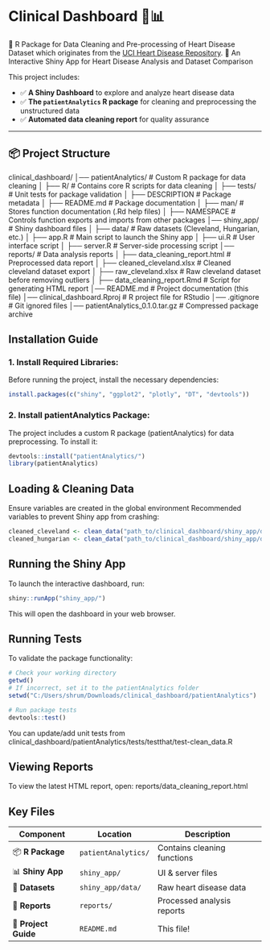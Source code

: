 # Clinical Dashboard 🏥📊  
🚀 R Package for Data Cleaning and Pre-processing of Heart Disease Dataset which originates from the [UCI Heart Disease Repository](https://archive.ics.uci.edu/dataset/45/heart+disease).
🚀 An Interactive Shiny App for Heart Disease Analysis and Dataset Comparison

This project includes:
- ✅ **A Shiny Dashboard** to explore and analyze heart disease data
- ✅ **The `patientAnalytics` R package** for cleaning and preprocessing the unstructured data
- ✅ **Automated data cleaning report** for quality assurance  

---

## **📦 Project Structure**
clinical_dashboard/
│── patientAnalytics/       # Custom R package for data cleaning
│   ├── R/                  # Contains core R scripts for data cleaning
│   ├── tests/              # Unit tests for package validation
│   ├── DESCRIPTION         # Package metadata
│   ├── README.md           # Package documentation
│   ├── man/                # Stores function documentation (.Rd help files)
│   ├── NAMESPACE           # Controls function exports and imports from other packages
│── shiny_app/              # Shiny dashboard files
│   ├── data/               # Raw datasets (Cleveland, Hungarian, etc.)
│   ├── app.R               # Main script to launch the Shiny app
│   ├── ui.R                # User interface script
│   ├── server.R            # Server-side processing script
│── reports/                # Data analysis reports
│   ├── data_cleaning_report.html  # Preprocessed data report
│   ├── cleaned_cleveland.xlsx      # Cleaned cleveland dataset export
│   ├── raw_cleveland.xlsx          # Raw cleveland dataset before removing outliers
│   ├── data_cleaning_report.Rmd    # Script for generating HTML report
│── README.md               # Project documentation (this file)
│── clinical_dashboard.Rproj # R project file for RStudio
│── .gitignore              # Git ignored files
│── patientAnalytics_0.1.0.tar.gz  # Compressed package archive

## Installation Guide
### 1. Install Required Libraries:
Before running the project, install the necessary dependencies:
```r
install.packages(c("shiny", "ggplot2", "plotly", "DT", "devtools"))
```
### 2. Install patientAnalytics Package:
The project includes a custom R package (patientAnalytics) for data preprocessing. To install it:
```r
devtools::install("patientAnalytics/")
library(patientAnalytics)
```

## Loading & Cleaning Data
Ensure variables are created in the global environment 
Recommended variables to prevent Shiny app from crashing: 
```r
cleaned_cleveland <- clean_data("path_to/clinical_dashboard/shiny_app/data/cleveland.data")
cleaned_hungarian <- clean_data("path_to/clinical_dashboard/shiny_app/data/hungarian.data")
```

## Running the Shiny App
To launch the interactive dashboard, run: 
```r
shiny::runApp("shiny_app/")
```
This will open the dashboard in your web browser.

## Running Tests
To validate the package functionality:
```r
# Check your working directory
getwd()
# If incorrect, set it to the patientAnalytics folder
setwd("C:/Users/shrum/Downloads/clinical_dashboard/patientAnalytics")

# Run package tests
devtools::test()
```
You can update/add unit tests from clinical_dashboard/patientAnalytics/tests/testthat/test-clean_data.R

## Viewing Reports 
To view the latest HTML report, open:
reports/data_cleaning_report.html

## Key Files 

| **Component**        | **Location**          | **Description**                           |
|----------------------|-----------------------|-------------------------------------------|
| 📦 **R Package**     | `patientAnalytics/`   | Contains cleaning functions               |
| 📊 **Shiny App**     | `shiny_app/`          | UI & server files                         |
| 📄 **Datasets**      | `shiny_app/data/`     | Raw heart disease data                    |
| 📜 **Reports**       | `reports/`            | Processed analysis reports                |
| 📃 **Project Guide** | `README.md`           | This file!                                |


